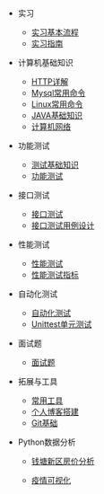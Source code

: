 * 实习

  * [实习基本流程](/菜单/实习/实习基本流程 ) 
  * [实习指南](/菜单/实习/实习指南)

* 计算机基础知识
  * [HTTP详解](/菜单/计算机基础知识/HTTP协议详解)
  * [Mysql常用命令](/菜单/计算机基础知识/mysql常用命令)
  * [Linux常用命令](/菜单/计算机基础知识/Linux常用命令)
  * [JAVA基础知识](/菜单/计算机基础知识/JAVA基础知识)
  * [计算机网络](/菜单/计算机基础知识/计算机网络)

* 功能测试
  * [测试基础知识](/菜单/测试/测试基础知识/_sidebar)
  * [功能测试](/菜单/测试/功能测试/测试用例介绍)

* 接口测试
  * [接口测试](/菜单/测试/接口测试/接口测试)
  * [接口测试用例设计](/菜单/测试/接口测试/接口测试用例设计)

* 性能测试
  * [性能测试](/菜单/测试/性能测试/性能测试)
  * [性能测试指标](/菜单/测试/性能测试/性能测试指标)

* 自动化测试
  * [自动化测试](/菜单/测试/自动化测试/自动化测试)
  * [Unittest单元测试](/菜单/测试/自动化测试/Unittest单元测试)

* 面试题
  * [面试题](/菜单/面试题/guide.md)
  
* 拓展与工具
  * [常用工具](/菜单/拓展与工具/常用工具)
  * [个人博客搭建](/菜单/拓展与工具/个人博客搭建)
  * [Git基础](/菜单/拓展与工具/Git基础)


* Python数据分析

  * [钱塘新区房价分析](/菜单/Python数据分析/钱塘新区房价可视化)
  
  * [疫情可视化](/菜单/Python数据分析/Python疫情可视化)
